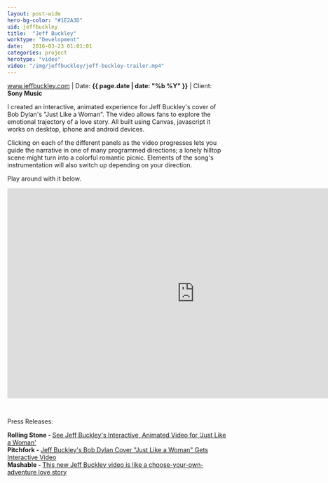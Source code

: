 ```yaml
---
layout: post-wide
hero-bg-color: "#1E2A3D"
uid: jeffbuckley
title:  "Jeff Buckley"
worktype: "Development"
date:   2016-03-23 01:01:01
categories: project
herotype: "video"
video: "/img/jeffbuckley/jeff-buckley-trailer.mp4"
---
```


<p>
</p>

<p class="meta"><a target="_blank" href="http://www.jeffbuckley.com">www.jeffbuckley.com</a> | Date: <strong>{{ page.date | date: "%b %Y" }}</strong> | Client: <strong>Sony Music</strong></p>

<div class="showcase ">

  <p>
    I created an interactive, animated experience for Jeff Buckley's  cover of Bob Dylan's "Just Like a Woman".  The video allows fans to explore the emotional trajectory of a love story.  All built using Canvas, javascript it works on desktop, iphone and android devices.
  </p>
  <p>
    Clicking on each of the different panels as the video progresses lets you guide the narrative in one of many programmed directions; a lonely hilltop scene might turn into a colorful romantic picnic.  Elements of the song's instrumentation will also switch up depending on your direction.
  </p>
  <p>
    Play around with it below.
  </p>

  <iframe width="854" height="480" frameborder="0" allowfullscreen src="https://helloeko.com/music/InWy6m/embed" style="margin-bottom:30px;"></iframe>

  <p>
    Press Releases:
  </p>
  <strong>Rolling Stone - </strong><a style="margin-bottom:5px;" class="underlined-link" target="_blank" href="http://www.rollingstone.com/music/news/see-jeff-buckleys-interactive-animated-video-for-just-like-a-woman-20160328">See Jeff Buckley's Interactive, Animated Video for 'Just Like a Woman'</a>
  <br/>
  <strong>Pitchfork - </strong><a style="margin-bottom:5px;" class="underlined-link" target="_blank" href="http://pitchfork.com/news/64427-jeff-buckleys-bob-dylan-cover-just-like-a-woman-gets-interactive-video/">Jeff Buckley's Bob Dylan Cover "Just Like a Woman" Gets Interactive Video</a>
  <br/>
  <strong>Mashable - </strong><a style="margin-bottom:5px;" class="underlined-link" target="_blank" href="http://mashable.com/2016/03/28/jeff-buckley-choose-your-own-adventure/#AcUbCVA7zEqf">This new Jeff Buckley video is like a choose-your-own-adventure love story</a>
  <br/>
</div>
